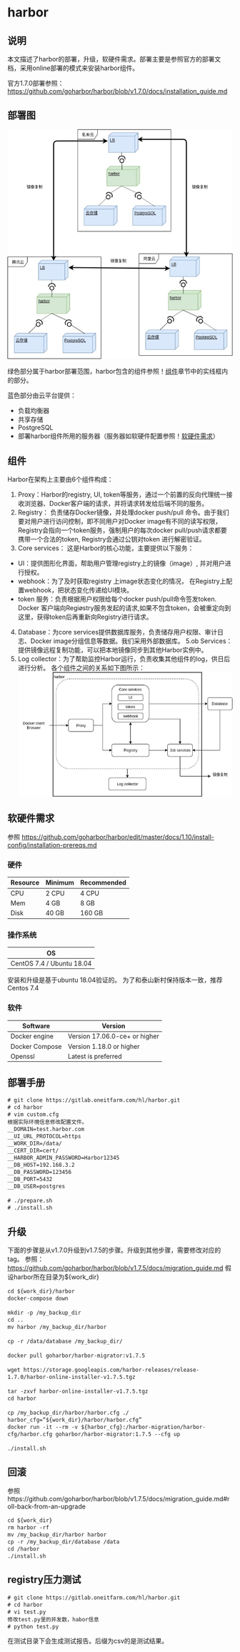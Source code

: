 # harbor

## 说明
本文描述了harbor的部署，升级，软硬件需求。部署主要是参照官方的部署文档，采用online部署的模式来安装harbor组件。

官方1.7.0部署参照：https://github.com/goharbor/harbor/blob/v1.7.0/docs/installation_guide.md

## 部署图
![部署图](./images/harbor-部署图.jpg)

绿色部分属于harbor部署范围，harbor包含的组件参照！[组件](#组件)章节中的实线框内的部分。

蓝色部分由云平台提供：
* 负载均衡器
* 共享存储
* PostgreSQL
* 部署harbor组件所用的服务器（服务器如软硬件配置参照！[软硬件需求](#软硬件需求)）

## 组件
Harbor在架构上主要由6个组件构成：
1. Proxy：Harbor的registry, UI, token等服务，通过一个前置的反向代理统一接收浏览器、Docker客户端的请求，并将请求转发给后端不同的服务。
2. Registry： 负责储存Docker镜像，并处理docker push/pull 命令。由于我们要对用户进行访问控制，即不同用户对Docker image有不同的读写权限，Registry会指向一个token服务，强制用户的每次docker pull/push请求都要携带一个合法的token, Registry会通过公钥对token 进行解密验证。
3. Core services： 这是Harbor的核心功能，主要提供以下服务：
+ UI：提供图形化界面，帮助用户管理registry上的镜像（image）, 并对用户进行授权。
+ webhook：为了及时获取registry 上image状态变化的情况， 在Registry上配置webhook，把状态变化传递给UI模块。
+ token 服务：负责根据用户权限给每个docker push/pull命令签发token. Docker 客户端向Regiøstry服务发起的请求,如果不包含token，会被重定向到这里，获得token后再重新向Registry进行请求。
4. Database：为core services提供数据库服务，负责储存用户权限、审计日志、Docker image分组信息等数据。我们采用外部数据库。
5.ob Services：提供镜像远程复制功能，可以把本地镜像同步到其他Harbor实例中。
6. Log collector：为了帮助监控Harbor运行，负责收集其他组件的log，供日后进行分析。
各个组件之间的关系如下图所示：
![组件图](./images/harbor-组件图.jpg)

## 软硬件需求
参照
https://github.com/goharbor/harbor/edit/master/docs/1.10/install-config/installation-prereqs.md
### 硬件

|Resource|Minimum|Recommended|
|---|---|---|
|CPU|2 CPU|4 CPU|
|Mem|4 GB|8 GB|
|Disk|40 GB|160 GB|

### 操作系统
|OS|
|---|
|CentOS 7.4 / Ubuntu 18.04|
安装和升级是基于ubuntu 18.04验证的。
为了和泰山新村保持版本一致，推荐Centos 7.4

### 软件
|Software|Version|
|---|---|
|Docker engine|Version 17.06.0-ce+ or higher|
|Docker Compose|Version 1.18.0 or higher|
|Openssl|Latest is preferred|

## 部署手册
```
# git clone https://gitlab.oneitfarm.com/hl/harbor.git
# cd harbor
# vim custom.cfg
根据实际环境信息修改配置文件。
__DOMAIN=test.harbor.com
__UI_URL_PROTOCOL=https
__WORK_DIR=/data/
__CERT_DIR=cert/
__HARBOR_ADMIN_PASSWORD=Harbor12345
__DB_HOST=192.168.3.2
__DB_PASSWORD=123456
__DB_PORT=5432
__DB_USER=postgres

# ./prepare.sh
# ./install.sh
```

## 升级
下面的步骤是从v1.7.0升级到v1.7.5的步骤。升级到其他步骤，需要修改对应的tag。
参照：https://github.com/goharbor/harbor/blob/v1.7.5/docs/migration_guide.md
假设harbor所在目录为${work_dir}
```
cd ${work_dir}/harbor
docker-compose down

mkdir -p /my_backup_dir
cd ..
mv harbor /my_backup_dir/harbor

cp -r /data/database /my_backup_dir/

docker pull goharbor/harbor-migrator:v1.7.5

wget https://storage.googleapis.com/harbor-releases/release-1.7.0/harbor-online-installer-v1.7.5.tgz

tar -zxvf harbor-online-installer-v1.7.5.tgz
cd harbor 

cp /my_backup_dir/harbor/harbor.cfg ./
harbor_cfg=“${work_dir}/harbor/harbor.cfg”
docker run -it --rm -v ${harbor_cfg}:/harbor-migration/harbor-cfg/harbor.cfg goharbor/harbor-migrator:1.7.5 --cfg up

./install.sh
```

## 回滚
参照https://github.com/goharbor/harbor/blob/v1.7.5/docs/migration_guide.md#roll-back-from-an-upgrade
```
cd ${work_dir}
rm harbor -rf
mv /my_backup_dir/harbor harbor
cp -r /my_backup_dir/database /data
cd /harbor
./install.sh
```

## registry压力测试
```
# git clone https://gitlab.oneitfarm.com/hl/harbor.git
# cd harbor
# vi test.py
修改test.py里的并发数，habor信息
# python test.py
```
在测试目录下会生成测试报告。后缀为csv的是测试结果。
